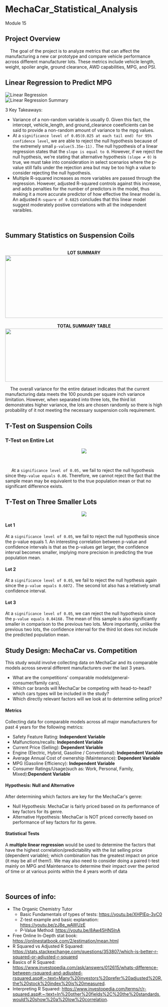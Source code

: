 # MechaCar_Statistical_Analysis
Module 15
<br> 
## Project Overview
&nbsp;&nbsp;&nbsp;&nbsp;The goal of the project is to analyze metrics that can affect the manufacturing a new car prototype and compare vehicle performance across different manufacturer lots. These metrics include vehicle length, weight, spoiler angle, ground clearance, AWD capabilities, MPG, and PSI.

## Linear Regression to Predict MPG
![Linear Regression](https://github.com/KdotGhai/MechaCar_Statistical_Analysis/blob/30f73892373d438e1f8e2941c84b519c30d3ab7a/Images/linear_regression.PNG)
<br>
![Linear Regression Summary](https://github.com/KdotGhai/MechaCar_Statistical_Analysis/blob/5b33a9a6efc1875b7eb1ec39cc8be621ffda139c/Images/linear_regression_summary.PNG)

3 Key Takeaways:
* Variance of a non-random variable is usually 0. Given this fact, the intercept, vehicle_length, and ground_clearance coeeficients can be said to provide a non-random amount of variance to the mpg values. 
* At a ```significance level of 0.05(0.025 at each tail end) for 95% confidence level```, we are able to reject the null hypothesis because of the extremely small ```p-value(5.35e-11).``` The null hypothesis of a linear regression states that the ```slope is equal to 0```. However, if we reject the null hypthesis, we're stating that alternative hypothesis ```(slope ≠ 0)``` is true, we must take into consideration in select scenarios where the p-value still falls under the rejection area but may be too high a value to consider rejecting the null hypothesis.
* Multiple R-squared increases as more variables are passed through the regression. However, adjusted R-squared controls against this increase, and adds penalties for the number of predictors in the model, thus making it a more accurate predictor of how effective the linear model is. An adjusted ```R-square of 0.6825``` concludes that this linear model suggest moderately postive correlations with all the independent varaibles.
<br>

## Summary Statistics on Suspension Coils
<p align="center">
  <br>  <b> LOT SUMMARY</b>  </br>
<img src = "https://github.com/KdotGhai/MechaCar_Statistical_Analysis/blob/30f73892373d438e1f8e2941c84b519c30d3ab7a/Images/lot_summary_table.PNG" width="700" height="200"/>
<br>
  <br>  <b> TOTAL SUMMARY TABLE</b>  </br>
<img src = "https://github.com/KdotGhai/MechaCar_Statistical_Analysis/blob/30f73892373d438e1f8e2941c84b519c30d3ab7a/Images/total_summary_table.PNG" width="700" height="170"/>
</p>

&nbsp;&nbsp;&nbsp;&nbsp;The overall variance for the entire dataset indicates that the current manufacturing data meets the 100 pounds per square inch variance limitation. However, when separated into three lots, the third lot demonstrates higher variance, the lots are chosen randomly so there is high probability of it not meeting the necessary suspension coils requirement.
  
## T-Test on Suspension Coils
### T-Test on Entire Lot
<p align="center">
<img src="https://github.com/KdotGhai/MechaCar_Statistical_Analysis/blob/724893607de835ab56e57abe287bb995b57a822a/Images/t-test.PNG">
</p>
<br>

&nbsp;&nbsp;&nbsp;&nbsp; At a ```significance level of 0.05,``` we fail to reject the null hypothesis since the```p-value equals 0.06```. Therefore, we cannot reject the fact that the sample mean may be equivalent to the true population mean or that no significant difference exists.

## T-Test on Three Smaller Lots
<p align="center">
<img src="https://github.com/caseychen3605/MechaCar_Statistical_Analysis/blob/main/Resources/lots_t_test.PNG">
</p>

#### Lot 1

At a ```significance level of 0.05```, we fail to reject the null hypothesis since the p-value equals 1. An interesting correlation between p-value and confidence intervals is that as the p-values get larger, the confidence interval becomes smaller, implying more precision in predicting the true population mean.

#### Lot 2
At a ```significance level of 0.05```, we fail to reject the null hypthesis again since the ```p-value equals 0.6072.``` The second lot also has a relatively small confidence interval.

#### Lot 3
At a ```significance level of 0.05```, we can reject the null hypothesis since the ```p-value equals 0.04168.``` The mean of this sample is also significantly smaller in comparison to the previous two lots. More importantly, unlike the previous two lots, the confidence interval for the third lot does not include the predicted population mean.


## Study Design: MechaCar vs. Competition
This study would involve collecting data on MechaCar and its comparable models across several different manufacturers over the last 3 years.

* What are the competitions' comparable models(general-consumer/family cars), 
* Which car brands will MechaCar be competing with head-to-head? which cars types will be included in the study?
* Which directly relevant factors will we look at to determine selling price?
 

#### Metrics
Collecting data for comparable models across all major manufacturers for past 4 years for the following metrics:

*  Safety Feature Rating: **Independent Variable**
*  Malfunctions/recalls: **Independent Variable**
*  Current Price (Selling): **Dependent Variable**
*  Engine (Electric, Hybrid, Gasoline / Conventional): **Independent Variable**
*  Average Annual Cost of ownership (Maintenance): **Dependent Variable**
*  MPG (Gasoline Efficiency): **Independent Variable**
*  Consumer Ratings/Usage(such as: Work, Personal, Family, Mixed):**Dependent Variable**


#### Hypothesis: Null and Alternative
After determining which factors are key for the MechaCar's genre:

 * Null Hypothesis: MechaCar is fairly priced based on its performance of key factors for its genre.
 * Alternative Hypothesis: MechaCar is NOT priced correctly based on performance of key factors for its genre.
 
#### Statistical Tests
A **multiple linear regression** would be used to determine the factors that have the highest correlation/predictability with the list selling price (dependent variable); which combination has the greatest impact on price (it may be all of them!). We may also need to consider doing a paired t-test mainly on MPG and Maintenance to determine their impact over the period of time or at various points within the 4 years worth of data

<br>

## Sources of info:
* The Organic Chemistry Tutor
  - Basic Fundamentals of types of tests: https://youtu.be/XHPIEp-3yC0
  - Z-test example and basic explanation: https://youtu.be/zJ8e_wAWUzE
  - P-Value Method: https://youtu.be/8Aw45HN5lnA
* Free Online In-Depth stat book: https://onlinestatbook.com/2/estimation/mean.html
* R Squared vs Adjusted R Squared: https://stats.stackexchange.com/questions/353807/which-is-better-r-squared-or-adjusted-r-squared
* Basics of R Squared: https://www.investopedia.com/ask/answers/012615/whats-difference-between-rsquared-and-adjusted-rsquared.asp#:~:text=Many%20investors%20prefer%20adjusted%20R,the%20stock%20index%20is%20measured.
* Interpreting R Squared: https://www.investopedia.com/terms/r/r-squared.asp#:~:text=In%20other%20fields%2C%20the%20standards,would%20show%20a%20low%20correlation.
